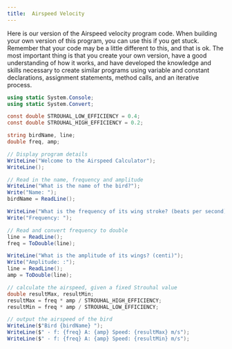 ```yaml
---
title:  Airspeed Velocity
---
```


Here is our version of the Airspeed velocity program code. When building your own version of this program, you can use this if you get stuck. Remember that your code may be a little different to this, and that is ok. The most important thing is that you create your own version, have a good understanding of how it works, and have developed the knowledge and skills necessary to create similar programs using variable and constant declarations, assignment statements, method calls, and an iterative process.

```csharp
using static System.Console;
using static System.Convert;

const double STROUHAL_LOW_EFFICIENCY = 0.4;
const double STROUHAL_HIGH_EFFICIENCY = 0.2;

string birdName, line;
double freq, amp;

// Display program details
WriteLine("Welcome to the Airspeed Calculator");
WriteLine();

// Read in the name, frequency and amplitude
WriteLine("What is the name of the bird?");
Write("Name: ");
birdName = ReadLine();

WriteLine("What is the frequency of its wing stroke? (beats per second)");
Write("Frequency: ");

// Read and convert frequency to double
line = ReadLine();
freq = ToDouble(line);

WriteLine("What is the amplitude of its wings? (centi)");
Write("Amplitude: :");
line = ReadLine();
amp = ToDouble(line);

// calculate the airspeed, given a fixed Strouhal value
double resultMax, resultMin;
resultMax = freq * amp / STROUHAL_HIGH_EFFICIENCY;
resultMin = freq * amp / STROUHAL_LOW_EFFICIENCY;

// output the airspeed of the bird
WriteLine($"Bird {birdName} ");
WriteLine($" - f: {freq} A: {amp} Speed: {resultMax} m/s");
WriteLine($" - f: {freq} A: {amp} Speed: {resultMin} m/s");

```
